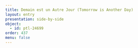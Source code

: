 ```yaml
---
title: Demain est un Autre Jour (Tomorrow is Another Day)
layout: entry
presentation: side-by-side
object:
  - id: ptl-24699
order: 437
menu: false
---
```

